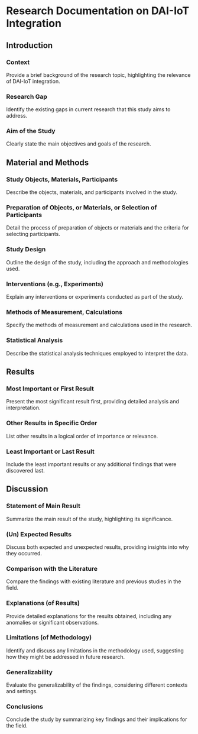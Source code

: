 # Research Documentation on DAI-IoT Integration

## Introduction

### Context
Provide a brief background of the research topic, highlighting the relevance of DAI-IoT integration.

### Research Gap 
Identify the existing gaps in current research that this study aims to address.

### Aim of the Study
Clearly state the main objectives and goals of the research.

## Material and Methods

### Study Objects, Materials, Participants
Describe the objects, materials, and participants involved in the study.

### Preparation of Objects, or Materials, or Selection of Participants
Detail the process of preparation of objects or materials and the criteria for selecting participants.

### Study Design
Outline the design of the study, including the approach and methodologies used.

### Interventions (e.g., Experiments)
Explain any interventions or experiments conducted as part of the study.

### Methods of Measurement, Calculations
Specify the methods of measurement and calculations used in the research.

### Statistical Analysis
Describe the statistical analysis techniques employed to interpret the data.

## Results

### Most Important or First Result
Present the most significant result first, providing detailed analysis and interpretation.

### Other Results in Specific Order
List other results in a logical order of importance or relevance.

### Least Important or Last Result
Include the least important results or any additional findings that were discovered last.

## Discussion

### Statement of Main Result
Summarize the main result of the study, highlighting its significance.

### (Un) Expected Results
Discuss both expected and unexpected results, providing insights into why they occurred.

### Comparison with the Literature
Compare the findings with existing literature and previous studies in the field.

### Explanations (of Results)
Provide detailed explanations for the results obtained, including any anomalies or significant observations.

### Limitations (of Methodology)
Identify and discuss any limitations in the methodology used, suggesting how they might be addressed in future research.

### Generalizability
Evaluate the generalizability of the findings, considering different contexts and settings.

### Conclusions
Conclude the study by summarizing key findings and their implications for the field.

